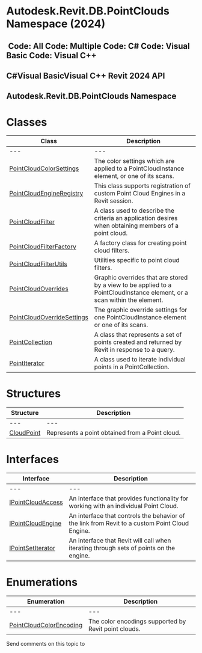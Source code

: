 # Autodesk.Revit.DB.PointClouds Namespace (2024)

﻿
 Code: All Code: Multiple Code: C# Code: Visual Basic Code: Visual C++   
---  
C#Visual BasicVisual C++
Revit 2024 API  
---  
Autodesk.Revit.DB.PointClouds Namespace  
---  
# Classes
| Class | Description |
| --- | --- |
| --- | --- | --- |
| [PointCloudColorSettings](5f7af794-d52e-76a2-c38b-33eed5242484.md "PointCloudColorSettings Class") | The color settings which are applied to a PointCloudInstance element, or one of its scans. |
| [PointCloudEngineRegistry](d5a45f31-3bc0-9eeb-53c1-fe0fce4d7f42.md "PointCloudEngineRegistry Class") | This class supports registration of custom Point Cloud Engines in a Revit session. |
| [PointCloudFilter](ca6f916b-2eba-f8e5-8939-1c063330c886.md "PointCloudFilter Class") | A class used to describe the criteria an application desires when obtaining members of a point cloud. |
| [PointCloudFilterFactory](fcbc90c3-0a9d-7522-e483-cad73468d698.md "PointCloudFilterFactory Class") | A factory class for creating point cloud filters. |
| [PointCloudFilterUtils](2ca2eed9-b0f6-9d44-7645-eba0ac184578.md "PointCloudFilterUtils Class") | Utilities specific to point cloud filters. |
| [PointCloudOverrides](c39d51e3-cc31-ecae-fa41-d00c435cb700.md "PointCloudOverrides Class") | Graphic overrides that are stored by a view to be applied to a PointCloudInstance element, or a scan within the element. |
| [PointCloudOverrideSettings](48196ce4-89a6-8f23-a82c-190f0113380d.md "PointCloudOverrideSettings Class") | The graphic override settings for one PointCloudInstance element or one of its scans. |
| [PointCollection](3eaab06f-0da5-dd0a-6063-b3907f6de7a8.md "PointCollection Class") | A class that represents a set of points created and returned by Revit in response to a query. |
| [PointIterator](0fba9730-8bb6-5f89-be4b-6132121b3058.md "PointIterator Class") | A class used to iterate individual points in a PointCollection. |

# Structures
| Structure | Description |
| --- | --- |
| --- | --- | --- |
| [CloudPoint](c780514e-fc08-e055-bda4-c4fe455c13d3.md "CloudPoint Structure") | Represents a point obtained from a Point cloud. |

# Interfaces
| Interface | Description |
| --- | --- |
| --- | --- | --- |
| [IPointCloudAccess](d5e8d1d7-9375-ce6b-ff4f-6d4764c92736.md "IPointCloudAccess Interface") | An interface that provides functionality for working with an individual Point Cloud. |
| [IPointCloudEngine](c444fe12-e214-eac3-e934-bd3aa84b70ca.md "IPointCloudEngine Interface") | An interface that controls the behavior of the link from Revit to a custom Point Cloud Engine. |
| [IPointSetIterator](fc13e8dc-133b-bb47-a784-d42608a7d8e4.md "IPointSetIterator Interface") | An interface that Revit will call when iterating through sets of points on the engine. |

# Enumerations
| Enumeration | Description |
| --- | --- |
| --- | --- | --- |
| [PointCloudColorEncoding](1073d329-2fd5-bbdf-387b-cf0501e76725.md "PointCloudColorEncoding Enumeration") | The color encodings supported by Revit point clouds. |

Send comments on this topic to 